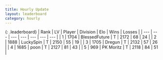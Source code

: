 ```yaml
---
title: Hourly Update
layout: leaderboard
category: hourly
---
```


{: .leaderboard}
| Rank | LV | Player | Division | Elo | Wins | Losses |
| --- | --- | --- | --- | --- | --- | --- |
| <span data-change="0">1</span> | 1704 | <span title="ID: 692745">BlessedFuture</span> | T | <span data-change="0">2172</span> | <span data-change="0">68</span> | <span data-change="0">24</span> |
| <span data-change="0">2</span> | 1888 | <span title="ID: 498412">LuckySpin</span> | T | <span data-change="0">2150</span> | <span data-change="0">55</span> | <span data-change="0">19</span> |
| <span data-change="0">3</span> | 1705 | <span title="ID: 337810">Dregun</span> | T | <span data-change="0">2132</span> | <span data-change="0">57</span> | <span data-change="0">26</span> |
| <span data-change="1">4</span> | 1685 | <span title="ID: 540690">poon</span> | T | <span data-change="18">2127</span> | <span data-change="2">81</span> | <span data-change="0">43</span> |
| <span data-change="-1">5</span> | 969 | <span title="ID: 427478">PK Moritz</span> | T | <span data-change="0">2118</span> | <span data-change="0">84</span> | <span data-change="0">51</span> |